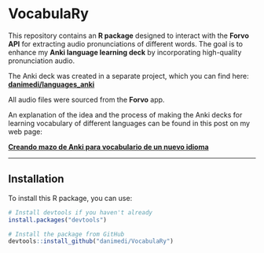 # **VocabulaRy**  

This repository contains an **R package** designed to interact with the **Forvo API** for extracting audio pronunciations of different words. The goal is to enhance my **Anki language learning deck** by incorporating high-quality pronunciation audio.  

The Anki deck was created in a separate project, which you can find here:  
[**danimedi/languages_anki**](https://github.com/danimedi/languages_anki)  

All audio files were sourced from the **Forvo** app.  

An explanation of the idea and the process of making the Anki decks for learning vocabulary of different languages can be found in this post on my web page:

[**Creando mazo de Anki para vocabulario de un nuevo idioma**](https://danimedi.com/blog/creando-mazo-de-anki-para-vocabulario-de-un-nuevo-idioma/)

---

## **Installation**  
To install this R package, you can use:  

```r
# Install devtools if you haven't already
install.packages("devtools")

# Install the package from GitHub
devtools::install_github("danimedi/VocabulaRy")

